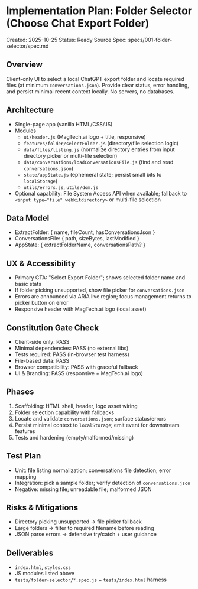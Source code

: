 # Implementation Plan: Folder Selector (Choose Chat Export Folder)

Created: 2025-10-25
Status: Ready
Source Spec: specs/001-folder-selector/spec.md

## Overview
Client-only UI to select a local ChatGPT export folder and locate required files (at minimum `conversations.json`). Provide clear status, error handling, and persist minimal recent context locally. No servers, no databases.

## Architecture
- Single-page app (vanilla HTML/CSS/JS)
- Modules
  - `ui/header.js` (MagTech.ai logo + title, responsive)
  - `features/folder/selectFolder.js` (directory/file selection logic)
  - `data/files/listing.js` (normalize directory entries from input directory picker or multi-file selection)
  - `data/conversations/loadConversationsFile.js` (find and read `conversations.json`)
  - `state/appState.js` (ephemeral state; persist small bits to `localStorage`)
  - `utils/errors.js`, `utils/dom.js`
- Optional capability: File System Access API when available; fallback to `<input type="file" webkitdirectory>` or multi-file selection

## Data Model
- ExtractFolder: { name, fileCount, hasConversationsJson }
- ConversationsFile: { path, sizeBytes, lastModified }
- AppState: { extractFolderName, conversationsPath? }

## UX & Accessibility
- Primary CTA: "Select Export Folder"; shows selected folder name and basic stats
- If folder picking unsupported, show file picker for `conversations.json`
- Errors are announced via ARIA live region; focus management returns to picker button on error
- Responsive header with MagTech.ai logo (local asset)

## Constitution Gate Check
- Client-side only: PASS
- Minimal dependencies: PASS (no external libs)
- Tests required: PASS (in-browser test harness)
- File-based data: PASS
- Browser compatibility: PASS with graceful fallback
- UI & Branding: PASS (responsive + MagTech.ai logo)

## Phases
1) Scaffolding: HTML shell, header, logo asset wiring
2) Folder selection capability with fallbacks
3) Locate and validate `conversations.json`; surface status/errors
4) Persist minimal context to `localStorage`; emit event for downstream features
5) Tests and hardening (empty/malformed/missing)

## Test Plan
- Unit: file listing normalization; conversations file detection; error mapping
- Integration: pick a sample folder; verify detection of `conversations.json`
- Negative: missing file; unreadable file; malformed JSON

## Risks & Mitigations
- Directory picking unsupported → file picker fallback
- Large folders → filter to required filename before reading
- JSON parse errors → defensive try/catch + user guidance

## Deliverables
- `index.html`, `styles.css`
- JS modules listed above
- `tests/folder-selector/*.spec.js` + `tests/index.html` harness
